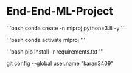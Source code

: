 # End-End-ML-Project

'''bash
conda create -n mlproj python=3.8 -y
''' 

'''bash
conda activate mlproj 
''' 

'''bash
pip install -r requirements.txt 
''' 

git config --global user.name "karan3409"